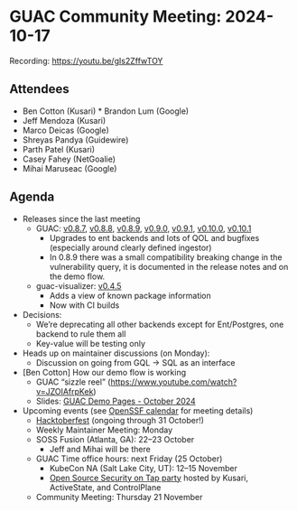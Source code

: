 # GUAC Community Meeting: 2024-10-17

Recording: https://youtu.be/gIs2ZffwTOY

## Attendees

* Ben Cotton (Kusari)
* Brandon Lum (Google)
* Jeff Mendoza (Kusari)
* Marco Deicas (Google)
* Shreyas Pandya (Guidewire)
* Parth Patel (Kusari)
* Casey Fahey (NetGoalie)
* Mihai Maruseac (Google)

## Agenda

* Releases since the last meeting
    * GUAC: [v0.8.7](https://github.com/guacsec/guac/releases/tag/v0.8.7), [v0.8.8](https://github.com/guacsec/guac/releases/tag/v0.8.8), [v0.8.9](https://github.com/guacsec/guac/releases/tag/v0.8.9), [v0.9.0](https://github.com/guacsec/guac/releases/tag/v0.9.0), [v0.9.1](https://github.com/guacsec/guac/releases/tag/v0.9.1), [v0.10.0](https://github.com/guacsec/guac/releases/tag/v0.10.0), [v0.10.1](https://github.com/guacsec/guac/releases/tag/v0.10.1)
        * Upgrades to ent backends and lots of QOL and bugfixes (especially around clearly defined ingestor)
        * In 0.8.9 there was a small compatibility breaking change in the vulnerability query, it is documented in the release notes and on the demo flow.
    * guac-visualizer: [v0.4.5](https://github.com/guacsec/guac-visualizer/releases/tag/v0.4.5)
        * Adds a view of known package information
        * Now with CI builds
* Decisions:
    * We’re deprecating all other backends except for Ent/Postgres, one backend to rule them all
    * Key-value will be testing only
* Heads up on maintainer discussions (on Monday):
    * Discussion on going from GQL → SQL as an interface
* [Ben Cotton] How our demo flow is working
    * GUAC “sizzle reel” (https://www.youtube.com/watch?v=JZOIAfrpKek) 
    * Slides: [GUAC Demo Pages - October 2024](https://docs.google.com/presentation/d/17QlZEjrnU5rvBkm7ekeYe8HWqp-5cI2_4I2DqU8HgvY/edit?usp=sharing)
* Upcoming events (see [OpenSSF calendar](https://openssf.org/getinvolved) for meeting details)
    * [Hacktoberfest](https://guac.sh/blog/2024-09-25-hacktoberfest/) (ongoing through 31 October!)
    * Weekly Maintainer Meeting: Monday
    * SOSS Fusion (Atlanta, GA): 22–23 October
        * Jeff and Mihai will be there
    * GUAC Time office hours: next Friday (25 October)
        * KubeCon NA (Salt Lake City, UT): 12–15 November
        * [Open Source Security on Tap party](https://www.eventbrite.com/e/open-source-security-on-tap-tickets-1039261919377) hosted by Kusari, ActiveState, and ControlPlane
    * Community Meeting: Thursday 21 November
